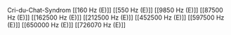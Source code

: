 Cri-du-Chat-Syndrom
[[160 Hz (E)]]
[[550 Hz (E)]]
[[9850 Hz (E)]]
[[87500 Hz (E)]]
[[162500 Hz (E)]]
[[212500 Hz (E)]]
[[452500 Hz (E)]]
[[597500 Hz (E)]]
[[650000 Hz (E)]]
[[726070 Hz (E)]]